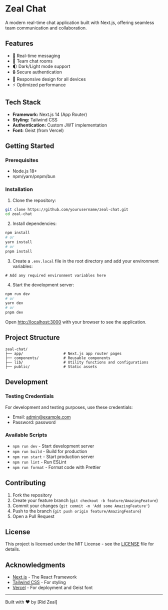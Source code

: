 # Zeal Chat

A modern real-time chat application built with Next.js, offering seamless team communication and collaboration.

## Features

- 🚀 Real-time messaging
- 👥 Team chat rooms
- 🌓 Dark/Light mode support
- 🔒 Secure authentication
- 📱 Responsive design for all devices
- ⚡ Optimized performance

## Tech Stack

- **Framework:** Next.js 14 (App Router)
- **Styling:** Tailwind CSS
- **Authentication:** Custom JWT implementation
- **Font:** Geist (from Vercel)

## Getting Started

### Prerequisites

- Node.js 18+ 
- npm/yarn/pnpm/bun

### Installation

1. Clone the repository:
```bash
git clone https://github.com/yourusername/zeal-chat.git
cd zeal-chat
```

2. Install dependencies:
```bash
npm install
# or
yarn install
# or
pnpm install
```

3. Create a `.env.local` file in the root directory and add your environment variables:
```env
# Add any required environment variables here
```

4. Start the development server:
```bash
npm run dev
# or
yarn dev
# or
pnpm dev
```

Open [http://localhost:3000](http://localhost:3000) with your browser to see the application.

## Project Structure

```
zeal-chat/
├── app/                  # Next.js app router pages
├── components/           # Reusable components
├── lib/                  # Utility functions and configurations
├── public/               # Static assets
```

## Development

### Testing Credentials

For development and testing purposes, use these credentials:
- Email: admin@example.com
- Password: password

### Available Scripts

- `npm run dev` - Start development server
- `npm run build` - Build for production
- `npm run start` - Start production server
- `npm run lint` - Run ESLint
- `npm run format` - Format code with Prettier

## Contributing

1. Fork the repository
2. Create your feature branch (`git checkout -b feature/AmazingFeature`)
3. Commit your changes (`git commit -m 'Add some AmazingFeature'`)
4. Push to the branch (`git push origin feature/AmazingFeature`)
5. Open a Pull Request

## License

This project is licensed under the MIT License - see the [LICENSE](LICENSE) file for details.

## Acknowledgments

- [Next.js](https://nextjs.org) - The React Framework
- [Tailwind CSS](https://tailwindcss.com) - For styling
- [Vercel](https://vercel.com) - For deployment and Geist font

---

Built with ❤️ by [Rid Zeal]